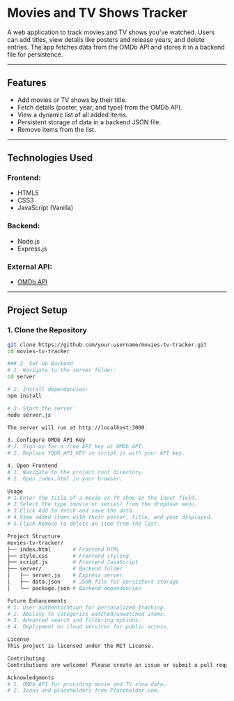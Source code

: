 # **Movies and TV Shows Tracker**

A web application to track movies and TV shows you've watched. Users can add titles, view details like posters and release years, and delete entries. The app fetches data from the OMDb API and stores it in a backend file for persistence.

---

## **Features**
- Add movies or TV shows by their title.
- Fetch details (poster, year, and type) from the OMDb API.
- View a dynamic list of all added items.
- Persistent storage of data in a backend JSON file.
- Remove items from the list.

---

## **Technologies Used**

### **Frontend:**
- HTML5
- CSS3
- JavaScript (Vanilla)

### **Backend:**
- Node.js
- Express.js

### **External API:**
- [OMDb API](https://www.omdbapi.com/)

---

## **Project Setup**

### **1. Clone the Repository**
```bash
git clone https://github.com/your-username/movies-tv-tracker.git
cd movies-tv-tracker

### 2. Set Up Backend 
# 1. Navigate to the server folder:
cd server

# 2. Install dependencies:
npm install

# 3. Start the server
node server.js

The server will run at http://localhost:3000.

3. Configure OMDb API Key
# 1. Sign up for a free API key at OMDb API.
# 2. Replace YOUR_API_KEY in script.js with your API key.

4. Open Frontend
# 1. Navigate to the project root directory.
# 2. Open index.html in your browser.

Usage
# 1.Enter the title of a movie or TV show in the input field.
# 2.Select the type (movie or series) from the dropdown menu.
# 3.Click Add to fetch and save the data.
# 4.View added items with their poster, title, and year displayed.
# 5.Click Remove to delete an item from the list.

Project Structure
movies-tv-tracker/
├── index.html       # Frontend HTML
├── style.css        # Frontend styling
├── script.js        # Frontend JavaScript
├── server/          # Backend folder
│   ├── server.js    # Express server
│   ├── data.json    # JSON file for persistent storage
│   └── package.json # Backend dependencies

Future Enhancements
# 1. User authentication for personalized tracking.
# 2. Ability to categorize watched/unwatched items.
# 3. Advanced search and filtering options.
# 4. Deployment on cloud services for public access.

License
This project is licensed under the MIT License.

Contributing
Contributions are welcome! Please create an issue or submit a pull request for improvements or feature requests.

Acknowledgments
# 1. OMDb API for providing movie and TV show data.
# 2. Icons and placeholders from Placeholder.com.




